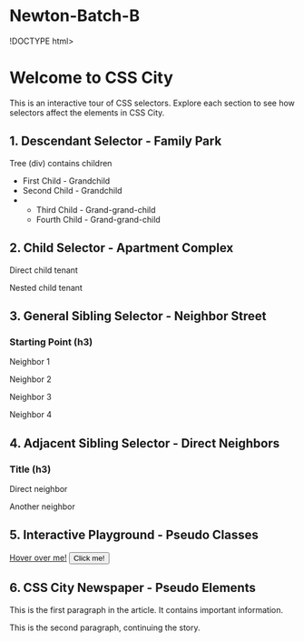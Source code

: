 # Newton-Batch-B
!DOCTYPE html>
<html lang="en">
<head>
<meta charset="UTF-8">
<meta name="viewport" content="width=device-width, initial-scale=1.0">
<title>CSS City Adventure - Selectors Lab</title>

<link rel="stylesheet" href="index.css"/>
</head>
<body>

<h1>Welcome to CSS City</h1>
<p>This is an interactive tour of CSS selectors. Explore each section to see how selectors affect the elements in CSS City.</p>

<!-- Descendant Selector Section -->
<section class="park">
  <h2>1. Descendant Selector - Family Park</h2>
  <div class="tree">
    <p>Tree (div) contains children</p>
    <ul>
      <li>First Child - Grandchild</li>
      <li>Second Child - Grandchild</li>
      <li><ul>
        <li>Third Child - Grand-grand-child</li>
        <li>Fourth Child - Grand-grand-child</li>
      </ul></li>
    </ul>
  </div>
</section>

<!-- Child Selector Section -->
<section class="apartment">
  <h2>2. Child Selector - Apartment Complex</h2>
  <div class="complex">
    <p>Direct child tenant</p>
    <div>
      <p>Nested child tenant</p>
    </div>
  </div>
</section>

<!-- General Sibling Selector Section -->
<section class="neighborhood">
  <h2>3. General Sibling Selector - Neighbor Street</h2>
  <h3>Starting Point (h3)</h3>
  <p>Neighbor 1</p>
  <p>Neighbor 2</p>
  <p>Neighbor 3</p>
  <div>
    <p>Neighbor 4</p>
  </div>
</section>

<!-- Adjacent Sibling Selector Section -->
<section class="alleyway">
  <h2>4. Adjacent Sibling Selector - Direct Neighbors</h2>
  <h3>Title (h3)</h3>
  <p>Direct neighbor</p>
  <p>Another neighbor</p>
</section>

<!-- Pseudo Classes Section -->
<section class="playground">
  <h2>5. Interactive Playground - Pseudo Classes</h2>
  <a href="#">Hover over me!</a>
  <button>Click me!</button>
</section>

<!-- Pseudo Elements Section -->
<section class="newspaper">
  <h2>6. CSS City Newspaper - Pseudo Elements</h2>
  <p>This is the first paragraph in the article. It contains important information.</p>
  <p>This is the second paragraph, continuing the story.</p>
</section>

</body>
</html>
